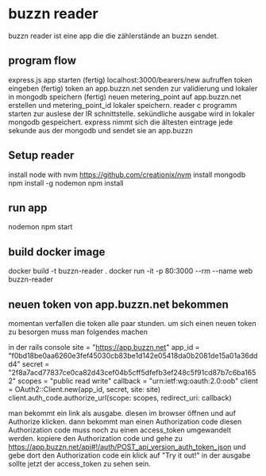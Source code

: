 # buzzn reader
  buzzn reader ist eine app die die zählerstände an buzzn sendet.

## program flow
  express.js app starten (fertig)
  localhost:3000/bearers/new aufruffen token eingeben (fertig)
  token an app.buzzn.net senden zur validierung und lokaler in mongodb speichern (fertig)
  neuen metering_point auf app.buzzn.net erstellen und metering_point_id lokaler speichern.
  reader c programm starten zur auslese der IR schnittstelle.
  sekündliche ausgabe wird in lokaler mongodb gespeichert.
  express nimmt sich die ältesten eintrage jede sekunde aus der mongodb und sendet sie an app.buzzn

## Setup reader
  install node with nvm https://github.com/creationix/nvm
  install mongodb
  npm install -g nodemon
  npm install

## run app
  nodemon npm start

## build docker image
  docker build -t buzzn-reader .
  docker run -it  -p 80:3000 --rm --name web buzzn-reader

## neuen token von app.buzzn.net bekommen
  momentan verfallen die token alle paar stunden.
  um sich einen neuen token zu besorgen muss man folgendes machen

  in der rails console
  site      = "https://app.buzzn.net"
  app_id    = "f0bd18be0aa6260e3fef45030cb83be1d142e05418da0b2081de15a01a36ddd4"
  secret    = "2f8a7acd77837ce0ca82d43cef04b5cff5dfefb3ef248c5f91cd87b7c6ba1652"
  scopes    = "public read write"
  callback  = "urn:ietf:wg:oauth:2.0:oob"
  client    = OAuth2::Client.new(app_id, secret, site: site)
  client.auth_code.authorize_url(scope: scopes, redirect_uri: callback)

  man bekommt ein link als ausgabe. diesen im browser öffnen und auf Authorize klicken.
  dann bekommt man einen Authorization code diesen Authorization code muss noch zu einen access_token umgewandelt werden.
  kopiere den Authorization code und gehe zu https://app.buzzn.net/api#!/auth/POST_api_version_auth_token_json
  und gebe dort den Authorization code ein klick auf "Try it out!"
  in der ausgabe sollte jetzt der access_token zu sehen sein.
